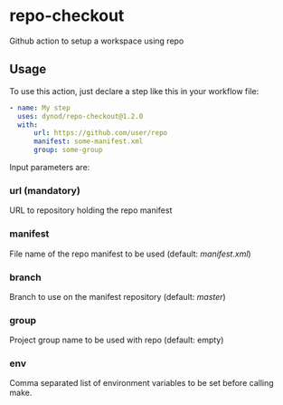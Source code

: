 # repo-checkout
Github action to setup a workspace using repo

## Usage

To use this action, just declare a step like this in your workflow file:
```yaml
- name: My step
  uses: dynod/repo-checkout@1.2.0
  with:
      url: https://github.com/user/repo
      manifest: some-manifest.xml
      group: some-group
```

Input parameters are:

### url (mandatory)
URL to repository holding the repo manifest

### manifest
File name of the repo manifest to be used (default: *manifest.xml*)

### branch
Branch to use on the manifest repository (default: *master*)

### group
Project group name to be used with repo (default: empty)

### env
Comma separated list of environment variables to be set before calling make.
